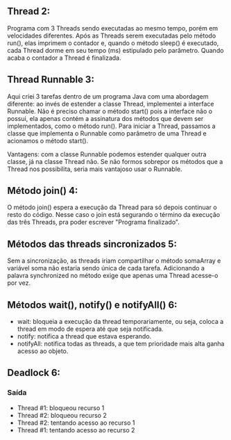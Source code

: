 ##  Thread 2:
Programa com 3 Threads sendo executadas ao mesmo tempo, porém em velocidades diferentes. Após as Threads serem executadas pelo método run(), elas imprimem o contador e, quando o método sleep() é executado, cada Thread dorme em seu tempo (ms) estipulado pelo parâmetro. Quando acaba o contador a Thread é finalizada.


## Thread Runnable 3:
Aqui criei 3 tarefas dentro de um programa Java com uma abordagem diferente: ao invés de estender a classe Thread, implementei a interface Runnable. Não é preciso chamar o método start() pois a interface não o possui, ela apenas contém a assinatura dos métodos que devem ser implementados, como o método run(). Para iniciar a Thread, passamos a classe que implementa o Runnable como parâmetro de uma Thread e acionamos o método start().

Vantagens: com a classe Runnable podemos estender qualquer outra classe, já na classe Thread não. Se não formos sobrepor os métodos que a Thread nos possibilita, seria mais vantajoso usar o Runnable.


## Método join() 4:
O método join() espera a execução da Thread para só depois continuar o resto do código. Nesse caso o join está segurando o término da execução das três Threads, pra poder escrever "Programa finalizado".


## Métodos das threads sincronizados 5:
Sem a sincronização, as threads iriam compartilhar o método somaArray e variável soma não estaria sendo única de cada tarefa. Adicionando a palavra synchronized no método exige que apenas uma Thread acesse-o por vez.


## Métodos wait(), notify() e notifyAll() 6:
- wait: bloqueia a execução da thread temporariamente, ou seja, coloca a thread em modo de espera até que seja notificada.
- notify: notifica a thread que estava esperando.
- notifyAll: notifica todas as threads, a que tem prioridade mais alta ganha acesso ao objeto.


## Deadlock 6:
### Saída
- Thread #1: bloqueou recurso 1
- Thread #2: bloqueou recurso 2
- Thread #2: tentando acesso ao recurso 1
- Thread #1: tentando acesso ao recurso 2
